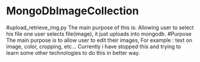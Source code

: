 # MongoDbImageCollection
#upload_retrieve_img.py
The main purpose of this is: Allowing user to select his file one user selects file(image), it just uploads 
into mongodb.
#Purpose
The main purpose is to allow user to edit their images, For example : text on image, color, cropping, etc...
Currently i have stopped this and trying to learn some other technologies to do this in better way.
